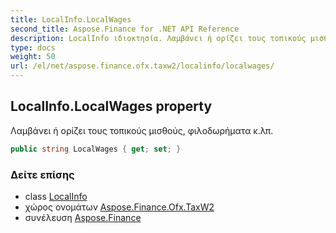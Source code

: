 ```yaml
---
title: LocalInfo.LocalWages
second_title: Aspose.Finance for .NET API Reference
description: LocalInfo ιδιοκτησία. Λαμβάνει ή ορίζει τους τοπικούς μισθούς φιλοδωρήματα κ.λπ.
type: docs
weight: 50
url: /el/net/aspose.finance.ofx.taxw2/localinfo/localwages/
---
```

## LocalInfo.LocalWages property

Λαμβάνει ή ορίζει τους τοπικούς μισθούς, φιλοδωρήματα κ.λπ.

```csharp
public string LocalWages { get; set; }
```

### Δείτε επίσης

* class [LocalInfo](../)
* χώρος ονομάτων [Aspose.Finance.Ofx.TaxW2](../../localinfo/)
* συνέλευση [Aspose.Finance](../../../)



